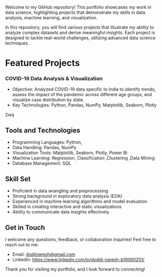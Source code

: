 Welcome to my GitHub repository! This portfolio showcases my work in data science, highlighting projects that demonstrate my skills in data analysis, machine learning, and visualization. 


In this repository, you will find various projects that illustrate my ability to analyze complex datasets and derive meaningful insights. Each project is designed to tackle real-world challenges, utilizing advanced data science techniques.

# Featured Projects

### COVID-19 Data Analysis & Visualization
- Objective: Analyzed COVID-19 data specific to India to identify trends, assess the impact of the pandemic across different age groups, and visualize case distribution by state.
- Key Technologies: Python, Pandas, NumPy, Matplotlib, Seaborn, Plotly

2wq
## Tools and Technologies

- Programming Languages: Python, 
- Data Handling: Pandas, NumPy
- Visualization Tools: Matplotlib, Seaborn, Plotly, Power Bi
- Machine Learning: Regression, Classification ,Clustering ,Data Mining
- Database Management: SQL

## Skill Set

- Proficient in data wrangling and preprocessing
- Strong background in exploratory data analysis (EDA)
- Experienced in machine learning algorithms and model evaluation
- Skilled in creating interactive and static visualizations
- Ability to communicate data insights effectively

## Get in Touch

I welcome any questions, feedback, or collaboration inquiries! Feel free to reach out to me:
- Email: dodiinaresh@gmail.com
- LinkedIn: https://www.linkedin.com/in/doddi-naresh-b19060251/

Thank you for visiting my portfolio, and I look forward to connecting!



